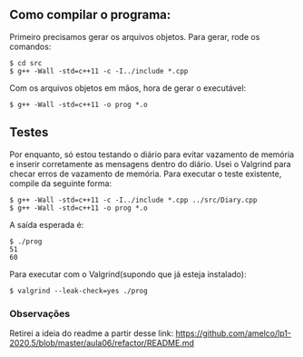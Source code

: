 ## Como compilar o programa:

Primeiro precisamos gerar os arquivos objetos. Para gerar, rode os comandos:

```
$ cd src
$ g++ -Wall -std=c++11 -c -I../include *.cpp
```

Com os arquivos objetos em mãos, hora de gerar o executável:

```
$ g++ -Wall -std=c++11 -o prog *.o
```

## Testes

Por enquanto, só estou testando o diário para evitar vazamento de memória e inserir corretamente as mensagens dentro do diário. Usei o Valgrind para checar erros de vazamento
de memória. Para executar o teste existente, compile da seguinte forma:

```
$ g++ -Wall -std=c++11 -c -I../include *.cpp ../src/Diary.cpp
$ g++ -Wall -std=c++11 -o prog *.o
```

A saída esperada é:

```
$ ./prog
51
60
```

Para executar com o Valgrind(supondo que já esteja instalado):

```
$ valgrind --leak-check=yes ./prog
```

### Observações

Retirei a ideia do readme a partir desse link: https://github.com/amelco/lp1-2020.5/blob/master/aula06/refactor/README.md

